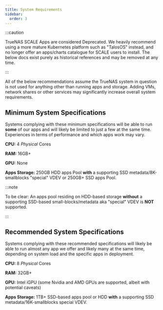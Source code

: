 ```yaml
---
title: System Requirements
sidebar:
  order: 3
---
```


:::caution

TrueNAS SCALE Apps are considered Deprecated. We heavily recommend using a more mature Kubernetes platform such as "TalosOS" instead, and no longer offer an apps/charts catalogue for SCALE users to install. The below docs exist purely as historical references and may be removed at any time.

:::

All of the below recommendations assume the TrueNAS system in question is not used for anything other than running apps and storage. Adding VMs, network shares or other services may significantly increase overall system requirements.

## Minimum System Specifications

Systems complying with these minimum specifications will be able to run **some** of our apps and will likely be limited to just a few at the same time. Experiences in terms of performance and which apps work may vary.

**CPU:** 4 *Physical* Cores

**RAM:** 16GB+

**GPU:** None

**Apps Storage:** 250GB HDD apps Pool **with** a supporting SSD metadata/8K-smallblocks "special" VDEV or 250GB+ SSD apps Pool.

:::note

To be clear: An apps pool residing on HDD-based storage **without** a supporting SSD-based small-blocks/metadata aka "special" VDEV is **NOT** supported.

:::

## Recommended System Specifications

Systems complying with these recommended specifications will likely be able to run almost any app we offer and likely many at the same time, depending on system load and the specific apps in deployment.

**CPU:** 8 *Physical* Cores

**RAM:** 32GB+

**GPU:** Intel iGPU (some Nvidia and AMD GPUs are supported, albeit with potential caveats)

**Apps Storage:** 1TB+ SSD-based apps pool or HDD **with** a supporting SSD metadata/16K-smallblocks special VDEV.
